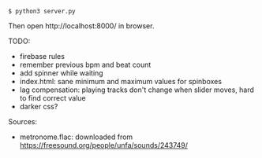 ```
$ python3 server.py
```

Then open http://localhost:8000/ in browser.

TODO:
- firebase rules
- remember previous bpm and beat count
- add spinner while waiting
- index.html: sane minimum and maximum values for spinboxes
- lag compensation: playing tracks don't change when slider moves, hard to find correct value
- darker css?

Sources:
- metronome.flac: downloaded from https://freesound.org/people/unfa/sounds/243749/
